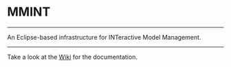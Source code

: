 MMINT
====

***
An Eclipse-based infrastructure for INTeractive Model Management.
***

Take a look at the [Wiki](https://github.com/adisandro/MMINT/wiki) for the documentation.
